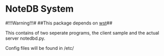 NoteDB System
=============

#!!!Warning!!!#
##This package depends on [wst](git://wazu.info.tm/wst.git)##

This contains of two seperate programs, the client sample and the actual
server notedbd.py.

Config files will be found in /etc/

